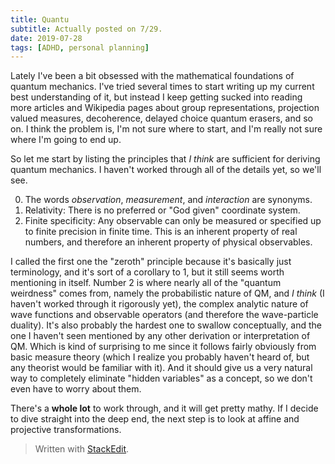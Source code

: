 ```yaml
---
title: Quantu
subtitle: Actually posted on 7/29.
date: 2019-07-28
tags: [ADHD, personal planning]
---
```


Lately I've been a bit obsessed with the mathematical foundations of quantum mechanics. I've tried several times to start writing up my current best understanding of it, but instead I keep getting sucked into reading more articles and Wikipedia pages about group representations, projection valued measures, decoherence, delayed choice quantum erasers, and so on. I think the problem is, I'm not sure where to start, and I'm really not sure where I'm going to end up.

So let me start by listing the principles that *I think* are sufficient for deriving quantum mechanics. I haven't worked through all of the details yet, so we'll see.

0. The words *observation*, *measurement*, and *interaction* are synonyms.
1. Relativity: There is no preferred or "God given" coordinate system.
2. Finite specificity: Any observable can only be measured or specified up to finite precision in finite time. This is an inherent property of real numbers, and therefore an inherent property of physical observables.

I called the first one the "zeroth" principle because it's basically just terminology, and it's sort of a corollary to 1, but it still seems worth mentioning in itself. Number 2 is where nearly all of the "quantum weirdness" comes from, namely the probabilistic nature of QM, and *I think* (I haven't worked through it rigorously yet), the complex analytic nature of wave functions and observable operators (and therefore the wave-particle duality). It's also probably the hardest one to swallow conceptually, and the one I haven't seen mentioned by any other derivation or interpretation of QM. Which is kind of surprising to me since it follows fairly obviously from basic measure theory (which I realize you probably haven't heard of, but any theorist would be familiar with it). And it should give us a very natural way to completely eliminate "hidden variables" as a concept, so we don't even have to worry about them.

There's a **whole lot** to work through, and it will get pretty mathy. If I decide to dive straight into the deep end, the next step is to look at affine and projective transformations.


> Written with [StackEdit](https://stackedit.io/).
<!--stackedit_data:
eyJoaXN0b3J5IjpbLTUwOTkxNzg0MywtMjcyMzgwNjI0LDIwNz
czODE4NjEsLTEzNTIyMjc4NjAsLTc5NTA3MTkzNSw0NTI0MjE1
MjUsOTY4NTIzNDg4LC0xNzQ3NzQ0NDg1LDEzMTU2Mzg3ODUsLT
E4OTExMjAyNl19
-->